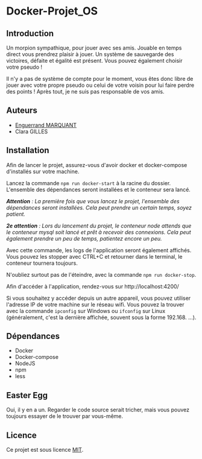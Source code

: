 # Docker-Projet_OS

## Introduction

Un morpion sympathique, pour jouer avec ses amis. Jouable en temps direct vous prendrez plaisir à jouer. Un système de sauvegarde des victoires, défaite et égalité est présent. Vous pouvez également choisir votre pseudo !

Il n'y a pas de système de compte pour le moment, vous êtes donc libre de jouer avec votre propre pseudo ou celui de votre voisin pour lui faire perdre des points ! Après tout, je ne suis pas responsable de vos amis.

## Auteurs
- [Enguerrand MARQUANT](https://github.com/EnguerrandMQT)
- Clara GILLES

## Installation

Afin de lancer le projet, assurez-vous d'avoir docker et docker-compose d'installés sur votre machine.

Lancez la commande ```npm run docker-start``` à la racine du dossier. L'ensemble des dépendances seront installées et le conteneur sera lancé.

***Attention** : La première fois que vous lancez le projet, l'ensemble des dépendances seront installées. Cela peut prendre un certain temps, soyez patient.*

***2e attention** : Lors du lancement du projet, le conteneur node attends que le conteneur mysql soit lancé et prêt à recevoir des connexions. Cela peut également prendre un peu de temps, patientez encore un peu.*

Avec cette commande, les logs de l'application seront également affichés. Vous pouvez les stopper avec CTRL+C et retourner dans le terminal, le conteneur tournera toujours.

N'oubliez surtout pas de l'éteindre, avec la commande ```npm run docker-stop```.

Afin d'accéder à l'application, rendez-vous sur http://localhost:4200/

Si vous souhaitez y accéder depuis un autre appareil, vous pouvez utiliser l'adresse IP de votre machine sur le réseau wifi. Vous pouvez la trouver avec la commande ```ipconfig``` sur Windows ou ```ifconfig``` sur Linux (généralement, c'est la dernière affichée, souvent sous la forme 192.168. ...).

## Dépendances

- Docker
- Docker-compose
- NodeJS
- npm
- less

## Easter Egg

Oui, il y en a un. Regarder le code source serait tricher, mais vous pouvez toujours essayer de le trouver par vous-même.

## Licence

Ce projet est sous licence [MIT](https://opensource.org/licenses/MIT).